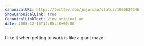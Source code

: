 ```yaml
---
canonicalURL: https://twitter.com/jmjordan/status/1060624346
ShowCanonicalLink: true
CanonicalLinkText: View original on
date: 2008-12-16T14:05:48+00:00
---
```

I like it when getting to work is like a giant maze.